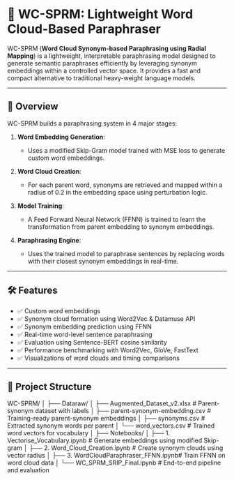 # 🧠 WC-SPRM: Lightweight Word Cloud-Based Paraphraser

WC-SPRM (**Word Cloud Synonym-based Paraphrasing using Radial Mapping**) is a lightweight, interpretable paraphrasing model designed to generate semantic paraphrases efficiently by leveraging synonym embeddings within a controlled vector space. It provides a fast and compact alternative to traditional heavy-weight language models.

---

## 🚀 Overview

WC-SPRM builds a paraphrasing system in 4 major stages:

1. **Word Embedding Generation**: 
   - Uses a modified Skip-Gram model trained with MSE loss to generate custom word embeddings.

2. **Word Cloud Creation**: 
   - For each parent word, synonyms are retrieved and mapped within a radius of 0.2 in the embedding space using perturbation logic.

3. **Model Training**: 
   - A Feed Forward Neural Network (FFNN) is trained to learn the transformation from parent embedding to synonym embeddings.

4. **Paraphrasing Engine**: 
   - Uses the trained model to paraphrase sentences by replacing words with their closest synonym embeddings in real-time.

---

## 🛠️ Features

- ✅ Custom word embeddings
- ✅ Synonym cloud formation using Word2Vec & Datamuse API
- ✅ Synonym embedding prediction using FFNN
- ✅ Real-time word-level sentence paraphrasing
- ✅ Evaluation using Sentence-BERT cosine similarity
- ✅ Performance benchmarking with Word2Vec, GloVe, FastText
- ✅ Visualizations of word clouds and timing comparisons

---

## 📂 Project Structure

WC-SPRM/ │
   ├── Dataraw/ │ 
      ├── Augmented_Dataset_v2.xlsx # Parent-synonym dataset with labels │
      ├── parent-synonym-embedding.csv # Training-ready parent-synonym embeddings │
      ├── synonyms.csv # Extracted synonym words per parent │ 
      └── word_vectors.csv # Trained word vectors for vocabulary │
   ├── Notebooks/ │
      ├── 1. Vectorise_Vocabulary.ipynb # Generate embeddings using modified Skip-gram │ 
      ├── 2. Word_Cloud_Creation.ipynb # Create synonym clouds using vector radius │ 
      ├── 3. WordCloudParaphraser_FFNN.ipynb# Train FFNN on word cloud data │ 
      └── WC_SPRM_SRIP_Final.ipynb # End-to-end pipeline and evaluation
